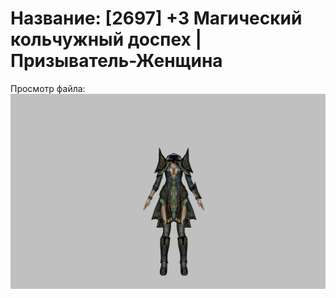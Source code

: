 # Название: [2697] +3 Магический кольчужный доспех | Призыватель-Женщина

Просмотр файла:
![p090005.png](p090005.png)